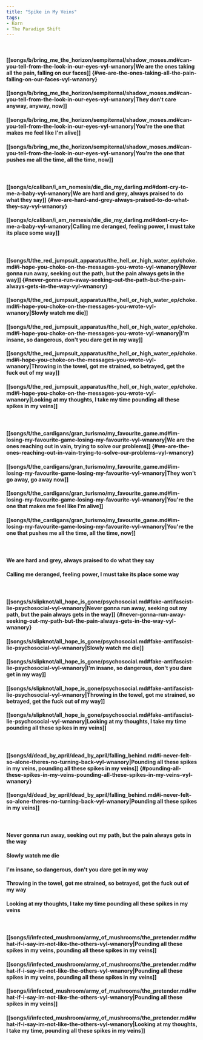 ```yaml
---
title: "Spike in My Veins"
tags:
- Korn
- The Paradigm Shift
---
```

&nbsp;
#### [[songs/b/bring_me_the_horizon/sempiternal/shadow_moses.md#can-you-tell-from-the-look-in-our-eyes-vyl-wnanory|We are the ones taking all the pain, falling on our faces]] {#we-are-the-ones-taking-all-the-pain-falling-on-our-faces-vyl-wnanory}
#### [[songs/b/bring_me_the_horizon/sempiternal/shadow_moses.md#can-you-tell-from-the-look-in-our-eyes-vyl-wnanory|They don't care anyway, anyway, now]]
#### [[songs/b/bring_me_the_horizon/sempiternal/shadow_moses.md#can-you-tell-from-the-look-in-our-eyes-vyl-wnanory|You're the one that makes me feel like I'm alive]]
#### [[songs/b/bring_me_the_horizon/sempiternal/shadow_moses.md#can-you-tell-from-the-look-in-our-eyes-vyl-wnanory|You're the one that pushes me all the time, all the time, now]]
&nbsp;
#### [[songs/c/caliban/i_am_nemesis/die_die_my_darling.md#dont-cry-to-me-a-baby-vyl-wnanory|We are hard and grey, always praised to do what they say]] {#we-are-hard-and-grey-always-praised-to-do-what-they-say-vyl-wnanory}
#### [[songs/c/caliban/i_am_nemesis/die_die_my_darling.md#dont-cry-to-me-a-baby-vyl-wnanory|Calling me deranged, feeling power, I must take its place some way]]
&nbsp;
#### [[songs/t/the_red_jumpsuit_apparatus/the_hell_or_high_water_ep/choke.md#i-hope-you-choke-on-the-messages-you-wrote-vyl-wnanory|Never gonna run away, seeking out the path, but the pain always gets in the way]] {#never-gonna-run-away-seeking-out-the-path-but-the-pain-always-gets-in-the-way-vyl-wnanory}
#### [[songs/t/the_red_jumpsuit_apparatus/the_hell_or_high_water_ep/choke.md#i-hope-you-choke-on-the-messages-you-wrote-vyl-wnanory|Slowly watch me die]]
#### [[songs/t/the_red_jumpsuit_apparatus/the_hell_or_high_water_ep/choke.md#i-hope-you-choke-on-the-messages-you-wrote-vyl-wnanory|I'm insane, so dangerous, don't you dare get in my way]]
#### [[songs/t/the_red_jumpsuit_apparatus/the_hell_or_high_water_ep/choke.md#i-hope-you-choke-on-the-messages-you-wrote-vyl-wnanory|Throwing in the towel, got me strained, so betrayed, get the fuck out of my way]]
#### [[songs/t/the_red_jumpsuit_apparatus/the_hell_or_high_water_ep/choke.md#i-hope-you-choke-on-the-messages-you-wrote-vyl-wnanory|Looking at my thoughts, I take my time pounding all these spikes in my veins]]
&nbsp;
#### [[songs/t/the_cardigans/gran_turismo/my_favourite_game.md#im-losing-my-favourite-game-losing-my-favourite-vyl-wnanory|We are the ones reaching out in vain, trying to solve our problems]] {#we-are-the-ones-reaching-out-in-vain-trying-to-solve-our-problems-vyl-wnanory}
#### [[songs/t/the_cardigans/gran_turismo/my_favourite_game.md#im-losing-my-favourite-game-losing-my-favourite-vyl-wnanory|They won't go away, go away now]]
#### [[songs/t/the_cardigans/gran_turismo/my_favourite_game.md#im-losing-my-favourite-game-losing-my-favourite-vyl-wnanory|You're the one that makes me feel like I'm alive]]
#### [[songs/t/the_cardigans/gran_turismo/my_favourite_game.md#im-losing-my-favourite-game-losing-my-favourite-vyl-wnanory|You're the one that pushes me all the time, all the time, now]]
&nbsp;
#### We are hard and grey, always praised to do what they say
#### Calling me deranged, feeling power, I must take its place some way
&nbsp;
#### [[songs/s/slipknot/all_hope_is_gone/psychosocial.md#fake-antifascist-lie-psychosocial-vyl-wnanory|Never gonna run away, seeking out my path, but the pain always gets in the way]] {#never-gonna-run-away-seeking-out-my-path-but-the-pain-always-gets-in-the-way-vyl-wnanory}
#### [[songs/s/slipknot/all_hope_is_gone/psychosocial.md#fake-antifascist-lie-psychosocial-vyl-wnanory|Slowly watch me die]]
#### [[songs/s/slipknot/all_hope_is_gone/psychosocial.md#fake-antifascist-lie-psychosocial-vyl-wnanory|I'm insane, so dangerous, don't you dare get in my way]]
#### [[songs/s/slipknot/all_hope_is_gone/psychosocial.md#fake-antifascist-lie-psychosocial-vyl-wnanory|Throwing in the towel, got me strained, so betrayed, get the fuck out of my way]]
#### [[songs/s/slipknot/all_hope_is_gone/psychosocial.md#fake-antifascist-lie-psychosocial-vyl-wnanory|Looking at my thoughts, I take my time pounding all these spikes in my veins]]
&nbsp;
#### [[songs/d/dead_by_april/dead_by_april/falling_behind.md#i-never-felt-so-alone-theres-no-turning-back-vyl-wnanory|Pounding all these spikes in my veins, pounding all these spikes in my veins]] {#pounding-all-these-spikes-in-my-veins-pounding-all-these-spikes-in-my-veins-vyl-wnanory}
#### [[songs/d/dead_by_april/dead_by_april/falling_behind.md#i-never-felt-so-alone-theres-no-turning-back-vyl-wnanory|Pounding all these spikes in my veins]]
&nbsp;
#### Never gonna run away, seeking out my path, but the pain always gets in the way
#### Slowly watch me die
#### I'm insane, so dangerous, don't you dare get in my way
#### Throwing in the towel, got me strained, so betrayed, get the fuck out of my way
#### Looking at my thoughts, I take my time pounding all these spikes in my veins
&nbsp;
#### [[songs/i/infected_mushroom/army_of_mushrooms/the_pretender.md#what-if-i-say-im-not-like-the-others-vyl-wnanory|Pounding all these spikes in my veins, pounding all these spikes in my veins]]
#### [[songs/i/infected_mushroom/army_of_mushrooms/the_pretender.md#what-if-i-say-im-not-like-the-others-vyl-wnanory|Pounding all these spikes in my veins, pounding all these spikes in my veins]]
#### [[songs/i/infected_mushroom/army_of_mushrooms/the_pretender.md#what-if-i-say-im-not-like-the-others-vyl-wnanory|Pounding all these spikes in my veins]]
#### [[songs/i/infected_mushroom/army_of_mushrooms/the_pretender.md#what-if-i-say-im-not-like-the-others-vyl-wnanory|Looking at my thoughts, I take my time, pounding all these spikes in my veins]]
